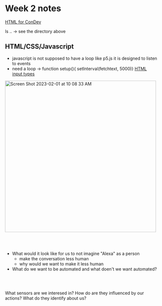 # Week 2 notes

[HTML for ConDev](https://tigoe.github.io/html-for-conndev/) 

ls .. -> see the directory above

## HTML/CSS/Javascript
- javascript is not supposed to have a loop like p5.js it is designed to listen to events
- need a loop -> function setup(){ setInterval(fetchtext, 5000)}
[HTML input types](https://tigoe.github.io/html-for-conndev/input-types/)

<img width="499" alt="Screen Shot 2023-02-01 at 10 08 33 AM" src="https://user-images.githubusercontent.com/76453899/216081155-1f3f36b2-6d38-44a0-91b1-14ba6e2d0001.png">

<br/><br/>

- What would it look like for us to not imagine "Alexa" as a person
  - make the conversation less human
  - why would we want to make it less human
- What do we want to be automated and what doen't we want automated?

<br/><br/>

What sensors are we interesed in? How do are they influenced by our actions? What do they identify about us?

